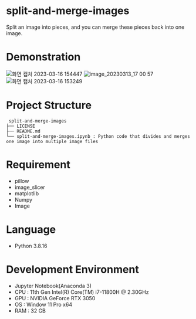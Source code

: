 # split-and-merge-images
 Split an image into pieces, and you can merge these pieces back into one image.
 
# Demonstration
![화면 캡처 2023-03-16 154447](https://user-images.githubusercontent.com/93585651/225536419-bccfe84e-fd8b-463b-a462-e9b30ca05b3c.png)
![image_20230313_17 00 57](https://user-images.githubusercontent.com/93585651/225534077-5f67c6df-0f7a-4f89-aedc-fbd73349050e.png)
![화면 캡처 2023-03-16 153249](https://user-images.githubusercontent.com/93585651/225534128-ed4d6473-7989-4472-bddd-3b57922cfa38.png)
 
# Project Structure
```
 split-and-merge-images
├── LICENSE
├── README.md
└── split-and-merge-images.ipynb : Python code that divides and merges one image into multiple image files
```
 
# Requirement
- pillow
- image_slicer
- matplotlib
- Numpy
- Image
 
# Language
- Python 3.8.16

# Development Environment
- Jupyter Notebook(Anaconda 3)
- CPU : 11th Gen Intel(R) Core(TM) i7-11800H @ 2.30GHz
- GPU : NVIDIA GeForce RTX 3050
- OS : Window 11 Pro x64
- RAM : 32 GB
